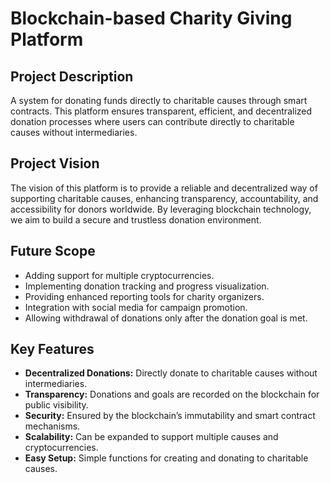 # Blockchain-based Charity Giving Platform

## Project Description
A system for donating funds directly to charitable causes through smart contracts. This platform ensures transparent, efficient, and decentralized donation processes where users can contribute directly to charitable causes without intermediaries.

## Project Vision
The vision of this platform is to provide a reliable and decentralized way of supporting charitable causes, enhancing transparency, accountability, and accessibility for donors worldwide. By leveraging blockchain technology, we aim to build a secure and trustless donation environment.

## Future Scope
- Adding support for multiple cryptocurrencies.
- Implementing donation tracking and progress visualization.
- Providing enhanced reporting tools for charity organizers.
- Integration with social media for campaign promotion.
- Allowing withdrawal of donations only after the donation goal is met.

## Key Features
- **Decentralized Donations:** Directly donate to charitable causes without intermediaries.
- **Transparency:** Donations and goals are recorded on the blockchain for public visibility.
- **Security:** Ensured by the blockchain’s immutability and smart contract mechanisms.
- **Scalability:** Can be expanded to support multiple causes and cryptocurrencies.
- **Easy Setup:** Simple functions for creating and donating to charitable causes.

